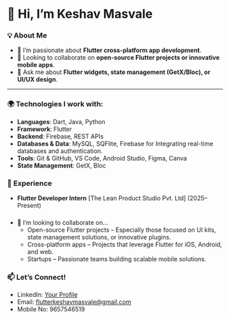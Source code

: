 # 👋 Hi, I’m Keshav Masvale

### 💡 About Me
- 🔭 I’m passionate about **Flutter cross-platform app development**.
- 👯 Looking to collaborate on **open-source Flutter projects or innovative mobile apps**.
- 💬 Ask me about **Flutter widgets, state management (GetX/Bloc), or UI/UX design**.

---

### 🌍 Technologies I work with:
- **Languages**: Dart, Java, Python
- **Framework**: Flutter 
- **Backend**: Firebase, REST APIs
- **Databases & Data**: MySQL, SQFlite, Firebase for Integrating real-time databases and authentication.
- **Tools**: Git & GitHub, VS Code, Android Studio, Figma, Canva  
- **State Management**: GetX, Bloc  


### 📌 Experience
- **Flutter Developer Intern** [The Lean Product Studio Pvt. Ltd] (2025–Present)

###
- 💞️ I’m looking to collaborate on...
    - Open-source Flutter projects – Especially those focused on UI kits, state management solutions, or innovative plugins.
    - Cross-platform apps – Projects that leverage Flutter for iOS, Android, and web.
    - Startups – Passionate teams building scalable mobile solutions.

### 📫 Let’s Connect!
- LinkedIn: [Your Profile](www.linkedin.com/in/keshav-masvale-372bba250)
- Email: flutterkeshavmasvale@gmail.com 
- Mobile No: 9657546519
